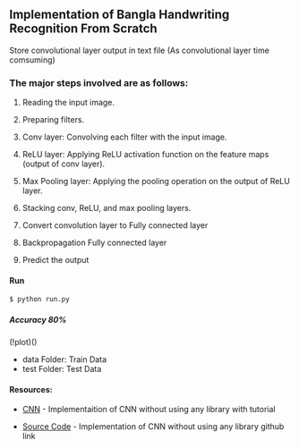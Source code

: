 ## Implementation of Bangla Handwriting Recognition From Scratch

Store convolutional layer output in text file (As convolutional layer time comsuming)

### The major steps involved are as follows:

1. Reading the input image.

2. Preparing filters.

3. Conv layer: Convolving each filter with the input image.

4. ReLU layer: Applying ReLU activation function on the feature maps (output of conv layer).

5. Max Pooling layer: Applying the pooling operation on the output of ReLU layer.

6. Stacking conv, ReLU, and max pooling layers.

7. Convert convolution layer to Fully connected layer

8. Backpropagation Fully connected layer

9. Predict the output




#### Run
```sh
$ python run.py
```
##### Accuracy 80%

(!plot)()

* data Folder: Train Data
* test Folder: Test Data


#### Resources:
* [CNN] - Implementaition of CNN without using any library with tutorial
* [Source Code] - Implementation of CNN without using any library github link
 

   [CNN]: <https://towardsdatascience.com/building-convolutional-neural-network-using-numpy-from-scratch-b30aac50e50a>
   [Source Code]: <https://github.com/zishansami102/CNN-from-Scratch>
